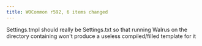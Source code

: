 ```yaml
---
title: WOCommon r592, 6 items changed
---
```


Settings.tmpl should really be Settings.txt so that running Walrus on the directory containing won't produce a useless compiled/filled template for it
